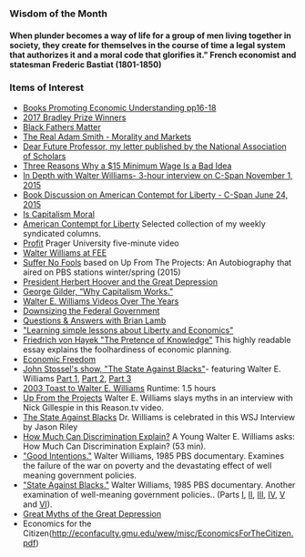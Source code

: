 ### Wisdom of the Month

#### When plunder becomes a way of life for a group of men living together in society, they create for themselves in the course of time a legal system that authorizes it and a moral code that glorifies it." French economist and statesman Frederic Bastiat (1801-1850)


### Items of Interest 

* [Books Promoting Economic Understanding pp16-18](/Libertas.pdf)
* [2017 Bradley Prize Winners](http://bradleyprizes.bradleyfdn.org/Winners/The-2017-Bradley-Prizes-Ceremony)
* [Black Fathers Matter](https://www.prageru.com/courses/political-science/black-fathers-matter)
* [The Real Adam Smith - Morality and Markets](http://freetochoose.tv/program.php?id=adam_smith_morality&series=adam_smith) 
* [Dear Future Professor, my letter published by the National Association of Scholars](https://www.nas.org/articles/dear_future_professor_what_ive_learned_about_teaching_well)
* [Three Reasons Why a $15 Minimum Wage Is a Bad Idea](http://tinyurl.com/jg6hu4p) 
* [In Depth with Walter Williams- 3-hour interview on C-Span November 1, 2015](http://www.c-span.org/video/?326444-1/depth-walter-williams) 
* [Book Discussion on American Contempt for Liberty - C-Span June 24, 2015](http://www.c-span.org/video/?326747-1/walter-williams-american-contempt-liberty) 
* [Is Capitalism Moral](http://prageruniversity.com/History/Is-Capitalism-Moral.html#.Vfcqb_-FNjo)
* [American Contempt for Liberty](http://www.hooverpress.org/productdetails.cfm?PC=1630) Selected collection of my weekly syndicated columns.
* [Profit](https://www.youtube.com/watch?v=tdHwewUuXBg) Prager University five-minute video
* [Walter Williams at FEE](http://www.fee.org/the_freeman/detail/walter-williams-at-fee)
* [Suffer No Fools](http://www.freetochoose.tv/program.php?id=suffer_no_fools) based on Up From The Projects: An Autobiography that aired on PBS stations winter/spring (2015)
* [President Herbert Hoover and the Great Depression](http://www.prageruniversity.com/History/Hoover-and-the-Great-Depression.html#.U58wRY1OWot)
* [George Gilder, “Why Capitalism Works.”](http://www.prageruniversity.com/Economics/Why-Capitalism-Works.html#.Ux20p42Yaot)
* [Walter E. Williams Videos Over The Years](http://libertypenblog.blogspot.com/p/walter-e-williams.html)
* [Downsizing the Federal Government](https://www.youtube.com/watch?v=vwKpT7P9OiU&list=PL2w2AA116bYVv4ErpI79O5jI-zpdifAGx&utm_source=Cato+Institute+Emails&utm_campaign=b0d35ec0a2-DownsizingGovernment_VideoSeries&utm_medium=email&utm_term=0_395878584c-b0d35ec0a2-141728562&mc_cid=b0d35ec0a2&mc_eid=277980ee38)
* [Questions & Answers with Brian Lamb](http://www.c-spanvideo.org/program/304675-1)
* ["Learning simple lessons about Liberty and Economics"](http://www.learnliberty.org/)
* [Friedrich von Hayek "The Pretence of Knowledge"](http://www.nobelprize.org/nobel_prizes/economics/laureates/1974/hayek-lecture.html) This highly readable essay explains the foolhardiness of economic planning.
* [Economic Freedom](http://www.youtube.com/user/EconFree)
* [John Stossel's show, "The State Against Blacks"](http://www.youtube.com/watch?v=85OIBOSJTwg)- featuring Walter E. Williams [Part 1](http://www.youtube.com/watch?v=85OIBOSJTwg), [Part 2](http://www.youtube.com/watch?v=3Kij_TtBXU8&NR=1), [Part 3](http://www.youtube.com/watch?v=AGnfjRStNok&NR=1)
* [2003 Toast to Walter E. Williams](https://www.bing.com/videos/search?q=%E2%80%A22003+Toast+to+Walter+E.+Williams&src=IE-SearchBox&ru=%2fsearch%3fq%3d%25E2%2580%25A22003%2bToast%2bto%2bWalter%2bE.%2bWilliams%26src%3dIE-SearchBox%26FORM%3dIESR4N&view=detail&mmscn=vwrc&mid=7E9EE45537516CCC43847E9EE45537516CCC4384&FORM=WRVORC) Runtime: 1.5 hours
* [Up From the Projects](http://www.youtube.com/watch?v=7butJGdUmK0) Walter E. Williams slays myths in an interview with Nick Gillespie in this Reason.tv video.
* [The State Against Blacks](http://online.wsj.com/article/SB10001424052748704881304576094221050061598.html?mod=WSJ_Opinion_LEADTop) Dr. Williams is celebrated in this WSJ Interview by Jason Riley
* [How Much Can Discrimination Explain?](http://www.youtube.com/watch?v=KKgHc6bWqZ4) A Young Walter E. Williams asks: How Much Can Discrimination Explain? (53 min).
* ["Good Intentions."](http://www.youtube.com/watch?v=P1r-r6iLBEI&feature=PlayList&p=8F6669EBA4AD450E&index=0&playnext=1) Walter Williams, 1985 PBS documentary. Examines the failure of the war on poverty and the devastating effect of well meaning government policies.
* ["State Against Blacks."](http://www.youtube.com/watch?v=jwGWDis2dJw&feature=related) Walter Williams, 1985 PBS documentary. Another examination of well-meaning government policies.. (Parts [I](http://www.youtube.com/watch?v=jwGWDis2dJw&feature=related), [II](http://www.youtube.com/watch?v=_r9H4X26faU&feature=related), [III](http://www.youtube.com/watch?v=CPQXAVv_OEk&feature=related), [IV](http://www.youtube.com/watch?v=vlIi7Pg9osM&feature=related), [V](http://www.youtube.com/watch?v=1vd4aqgVC5Y&feature=related) and [VI](http://www.youtube.com/watch?v=zWvyTQlkqsk&feature=related)).
* [Great Myths of the Great Depression](/miscellaneous/GreatMythsOfTheGreatDepression.pdf)
* Economics for the Citizen(http://econfaculty.gmu.edu/wew/misc/EconomicsForTheCitizen.pdf)

